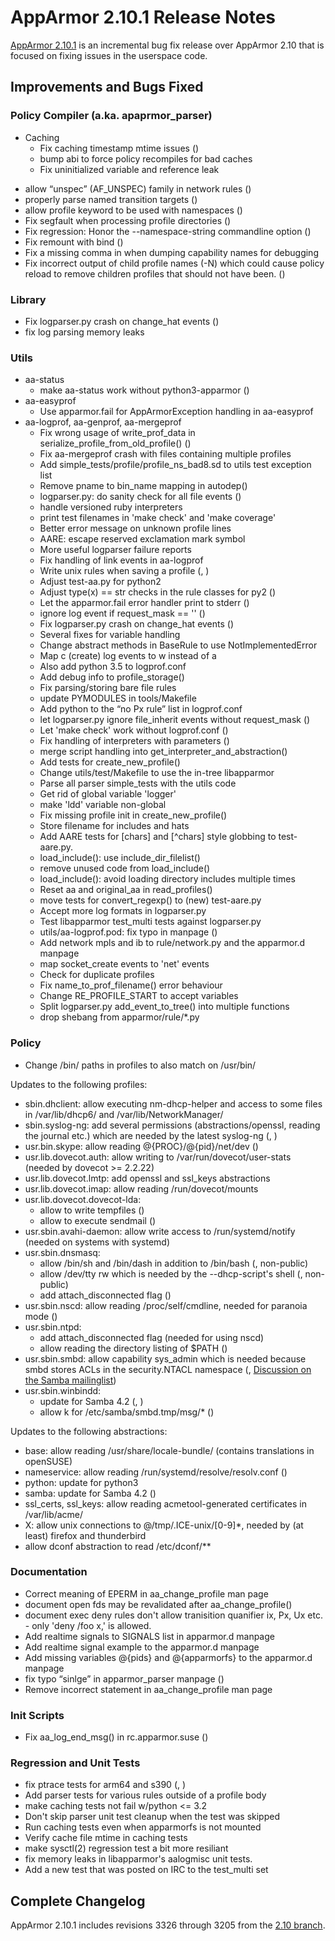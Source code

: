 AppArmor 2.10.1 Release Notes
=============================

[AppArmor 2.10.1](https://launchpad.net/apparmor/+milestone/2.10.1)
is an incremental bug fix release over AppArmor 2.10 that is focused
on fixing issues in the userspace code.

Improvements and Bugs Fixed
---------------------------

### Policy Compiler (a.ka. apaprmor\_parser)

-   Caching
    -   Fix caching timestamp mtime issues ()
    -   bump abi to force policy recompiles for bad caches
    -   Fix uninitialized variable and reference leak

<!-- -->

-   allow “unspec” (AF\_UNSPEC) family in network rules ()
-   properly parse named transition targets ()
-   allow profile keyword to be used with namespaces ()
-   Fix segfault when processing profile directories ()
-   Fix regression: Honor the --namespace-string commandline option ()
-   Fix remount with bind ()
-   Fix a missing comma in when dumping capability names for debugging
-   Fix incorrect output of child profile names (-N) which could cause policy reload to remove children profiles that should not have been. ()

### Library

-   Fix logparser.py crash on change\_hat events ()
-   fix log parsing memory leaks

### Utils

-   aa-status
    -   make aa-status work without python3-apparmor ()
-   aa-easyprof
    -   Use apparmor.fail for AppArmorException handling in aa-easyprof
-   aa-logprof, aa-genprof, aa-mergeprof
    -   Fix wrong usage of write\_prof\_data in serialize\_profile\_from\_old\_profile() ()
    -   Fix aa-mergeprof crash with files containing multiple profiles
    -   Add simple\_tests/profile/profile\_ns\_bad8.sd to utils test exception list
    -   Remove pname to bin\_name mapping in autodep()
    -   logparser.py: do sanity check for all file events ()
    -   handle versioned ruby interpreters
    -   print test filenames in 'make check' and 'make coverage'
    -   Better error message on unknown profile lines
    -   AARE: escape reserved exclamation mark symbol
    -   More useful logparser failure reports
    -   Fix handling of link events in aa-logprof
    -   Write unix rules when saving a profile (, )
    -   Adjust test-aa.py for python2
    -   Adjust type(x) == str checks in the rule classes for py2 ()
    -   Let the apparmor.fail error handler print to stderr ()
    -   ignore log event if request\_mask == '' ()
    -   Fix logparser.py crash on change\_hat events ()
    -   Several fixes for variable handling
    -   Change abstract methods in BaseRule to use NotImplementedError
    -   Map c (create) log events to w instead of a
    -   Also add python 3.5 to logprof.conf
    -   Add debug info to profile\_storage()
    -   Fix parsing/storing bare file rules
    -   update PYMODULES in tools/Makefile
    -   Add python to the “no Px rule” list in logprof.conf
    -   let logparser.py ignore file\_inherit events without request\_mask ()
    -   Let 'make check' work without logprof.conf ()
    -   Fix handling of interpreters with parameters ()
    -   merge script handling into get\_interpreter\_and\_abstraction()
    -   Add tests for create\_new\_profile()
    -   Change utils/test/Makefile to use the in-tree libapparmor
    -   Parse all parser simple\_tests with the utils code
    -   Get rid of global variable 'logger'
    -   make 'ldd' variable non-global
    -   Fix missing profile init in create\_new\_profile()
    -   Store filename for includes and hats
    -   Add AARE tests for \[chars\] and \[^chars\] style globbing to test-aare.py.
    -   load\_include(): use include\_dir\_filelist()
    -   remove unused code from load\_include()
    -   load\_include(): avoid loading directory includes multiple times
    -   Reset aa and original\_aa in read\_profiles()
    -   move tests for convert\_regexp() to (new) test-aare.py
    -   Accept more log formats in logparser.py
    -   Test libapparmor test\_multi tests against logparser.py
    -   utils/aa-logprof.pod: fix typo in manpage ()
    -   Add network mpls and ib to rule/network.py and the apparmor.d manpage
    -   map socket\_create events to 'net' events
    -   Check for duplicate profiles
    -   Fix name\_to\_prof\_filename() error behaviour
    -   Change RE\_PROFILE\_START to accept variables
    -   Split logparser.py add\_event\_to\_tree() into multiple functions
    -   drop shebang from apparmor/rule/\*.py

### Policy

-   Change /bin/ paths in profiles to also match on /usr/bin/

Updates to the following profiles:

-   sbin.dhclient: allow executing nm-dhcp-helper and access to some files in /var/lib/dhcp6/ and /var/lib/NetworkManager/
-   sbin.syslog-ng: add several permissions (abstractions/openssl, reading the journal etc.) which are needed by the latest syslog-ng (, )
-   usr.bin.skype: allow reading @{PROC}/@{pid}/net/dev ()
-   usr.lib.dovecot.auth: allow writing to /var/run/dovecot/user-stats (needed by dovecot &gt;= 2.2.22)
-   usr.lib.dovecot.lmtp: add openssl and ssl\_keys abstractions
-   usr.lib.dovecot.imap: allow reading /run/dovecot/mounts
-   usr.lib.dovecot.dovecot-lda:
    -   allow to write tempfiles ()
    -   allow to execute sendmail ()
-   usr.sbin.avahi-daemon: allow write access to /run/systemd/notify (needed on systems with systemd)
-   usr.sbin.dnsmasq:
    -   allow /bin/sh and /bin/dash in addition to /bin/bash (, non-public)
    -   allow /dev/tty rw which is needed by the --dhcp-script's shell (, non-public)
    -   add attach\_disconnected flag ()
-   usr.sbin.nscd: allow reading /proc/self/cmdline, needed for paranoia mode ()
-   usr.sbin.ntpd:
    -   add attach\_disconnected flag (needed for using nscd)
    -   allow reading the directory listing of $PATH ()
-   usr.sbin.smbd: allow capability sys\_admin which is needed because smbd stores ACLs in the security.NTACL namespace (, [Discussion on the Samba mailinglist](http://samba-technical.samba.narkive.com/eHtOW8DE/nt-acls-using-the-security-namespace-for-ntacl-considered-improper))
-   usr.sbin.winbindd:
    -   update for Samba 4.2 (, )
    -   allow k for /etc/samba/smbd.tmp/msg/\* ()

Updates to the following abstractions:

-   base: allow reading /usr/share/locale-bundle/ (contains translations in openSUSE)
-   nameservice: allow reading /run/systemd/resolve/resolv.conf ()
-   python: update for python3
-   samba: update for Samba 4.2 ()
-   ssl\_certs, ssl\_keys: allow reading acmetool-generated certificates in /var/lib/acme/
-   X: allow unix connections to @/tmp/.ICE-unix/\[0-9\]\*, needed by (at least) firefox and thunderbird
-   allow dconf abstraction to read /etc/dconf/\*\*

### Documentation

-   Correct meaning of EPERM in aa\_change\_profile man page
-   document open fds may be revalidated after aa\_change\_profile()
-   document exec deny rules don't allow tranisition quanifier ix, Px, Ux etc. - only 'deny /foo x,' is allowed.
-   Add realtime signals to SIGNALS list in apparmor.d manpage
-   Add realtime signal example to the apparmor.d manpage
-   Add missing variables @{pids} and @{apparmorfs} to the apparmor.d manpage
-   fix typo “sinlge” in apparmor\_parser manpage ()
-   Remove incorrect statement in aa\_change\_profile man page

### Init Scripts

-   Fix aa\_log\_end\_msg() in rc.apparmor.suse ()

### Regression and Unit Tests

-   fix ptrace tests for arm64 and s390 (, )
-   Add parser tests for various rules outside of a profile body
-   make caching tests not fail w/python &lt;= 3.2
-   Don't skip parser unit test cleanup when the test was skipped
-   Run caching tests even when apparmorfs is not mounted
-   Verify cache file mtime in caching tests
-   make sysctl(2) regression test a bit more resiliant
-   fix memory leaks in libapparmor's aalogmisc unit tests.
-   Add a new test that was posted on IRC to the test\_multi set

Complete Changelog
------------------

AppArmor 2.10.1 includes revisions 3326 through 3205 from the [2.10
branch](http://bazaar.launchpad.net/~apparmor-dev/apparmor/2.10/changes/3325?start_revid=3205).
